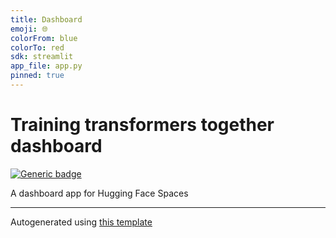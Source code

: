 ```yaml
---
title: Dashboard
emoji: 🌐
colorFrom: blue
colorTo: red
sdk: streamlit
app_file: app.py
pinned: true
---
```


# Training transformers together dashboard

[![Generic badge](https://img.shields.io/badge/🤗-Open%20In%20Spaces-blue.svg)](https://huggingface.co/spaces/training-transformers-together/training-transformers-together-dashboard)

A dashboard app for Hugging Face Spaces

---
Autogenerated using [this template](https://github.com/nateraw/spaces-template)


